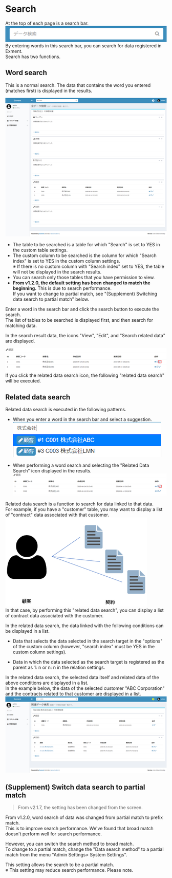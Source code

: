 # Search
At the top of each page is a search bar.  
![Search1](img/search/search1.png)  
By entering words in this search bar, you can search for data registered in Exment.  
Search has two functions.  

## Word search
This is a normal search. The data that contains the word you entered (matches first) is displayed in the results.  

![Search2](img/search/search2.png)  
- The table to be searched is a table for which "Search" is set to YES in the custom table settings.
- The custom column to be searched is the column for which "Search index" is set to YES in the custom column settings.  
※ If there is no custom column with "Search index" set to YES, the table will not be displayed in the search results.  
- You can search only those tables that you have permission to view.
- **From v1.2.0, the default setting has been changed to match the beginning.** This is due to search performance.  
If you want to change to partial match, see "(Supplement) Switching data search to partial match" below.

Enter a word in the search bar and click the search button to execute the search.  
The list of tables to be searched is displayed first, and then search for matching data.  

In the search result data, the icons "View", "Edit", and "Search related data" are displayed.  

![Search3](img/search/search3.png)    
If you click the related data search icon, the following "related data search" will be executed.

## Related data search
Related data search is executed in the following patterns.

- When you enter a word in the search bar and select a suggestion.  
![Search4](img/search/search4.png)  

- When performing a word search and selecting the "Related Data Search" icon displayed in the results.  
![Search3](img/search/search3.png)  

Related data search is a function to search for data linked to that data.  
For example, if you have a "customer" table, you may want to display a list of "contract" data associated with that customer.  
![Search6](img/search/search6.png)  
In that case, by performing this "related data search", you can display a list of contract data associated with the customer.  

In the related data search, the data linked with the following conditions can be displayed in a list.  
- Data that selects the data selected in the search target in the "options" of the custom column (however, "search index" must be YES in the custom column settings).  

- Data in which the data selected as the search target is registered as the parent as 1: n or n: n in the relation settings.  
  
In the related data search, the selected data itself and related data of the above conditions are displayed in a list.  
In the example below, the data of the selected customer "ABC Corporation" and the contracts related to that customer are displayed in a list.  
![Search5](img/search/search5.png)  


## (Supplement) Switch data search to partial match
> From v2.1.7, the setting has been changed from the screen.  

From v1.2.0, word search of data was changed from partial match to prefix match.  
This is to improve search performance. We've found that broad match doesn't perform well for search performance.  

However, you can switch the search method to broad match.  
To change to a partial match, change the "Data search method" to a partial match from the menu "Admin Settings> System Settings".  

This setting allows the search to be a partial match.  
※ This setting may reduce search performance. Please note.